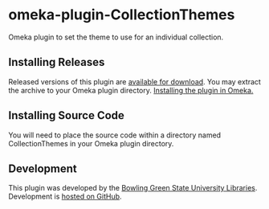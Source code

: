 omeka-plugin-CollectionThemes
=============================
Omeka plugin to set the theme to use for an individual collection.

## Installing Releases
Released versions of this plugin are [available for download](https://github.com/BGSU-LITS/omeka-plugin-CollectionThemes/releases). You may extract the archive to your Omeka plugin directory. [Installing the plugin in Omeka.](http://omeka.org/codex/Managing_Plugins_2.0)

## Installing Source Code
You will need to place the source code within a directory named CollectionThemes in your Omeka plugin directory.

## Development
This plugin was developed by the [Bowling Green State University Libraries](http://www.bgsu.edu/library.html). Development is [hosted on GitHub](https://github.com/BGSU-LITS/omeka-plugin-CollectionThemes).
